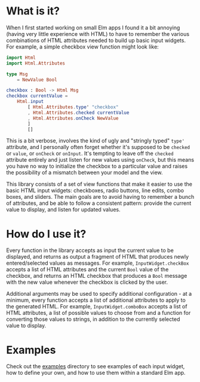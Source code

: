 # What is it?

When I first started working on small Elm apps I found it a bit annoying (having
very little experience with HTML) to have to remember the various combinations
of HTML attributes needed to build up basic input widgets. For example, a simple
checkbox view function might look like:

```elm
import Html
import Html.Attributes

type Msg
    = NewValue Bool

checkbox : Bool -> Html Msg
checkbox currentValue =
    Html.input
        [ Html.Attributes.type' "checkbox"
        , Html.Attributes.checked currentValue
        , Html.Attributes.onCheck NewValue
        ]
        []
```

This is a bit verbose, involves the kind of ugly and "stringly typed" `type'`
attribute, and I personally often forget whether it's supposed to be `checked`
or `value`, or `onCheck` or `onInput`. It's tempting to leave off the `checked`
attribute entirely and just listen for new values using `onCheck`, but this
means you have no way to initialize the checkbox to a particular value and
raises the possibility of a mismatch between your model and the view.

This library consists of a set of view functions that make it easier to use the
basic HTML input widgets: checkboxes, radio buttons, line edits, combo boxes,
and sliders. The main goals are to avoid having to remember a bunch of
attributes, and be able to follow a consistent pattern: provide the current
value to display, and listen for updated values.

# How do I use it?

Every function in the library accepts as input the current value to be
displayed, and returns as output a fragment of HTML that produces newly
entered/selected values as messages. For example, `InputWidget.checkBox` accepts
a list of HTML attributes and the current `Bool` value of the checkbox, and
returns an HTML checkbox that produces a `Bool` message with the new value
whenever the checkbox is clicked by the user.

Additional arguments may be used to specify additional configuration - at a
minimum, every function accepts a list of additional attributes to apply to the
generated HTML. For example, `InputWidget.comboBox` accepts a list of HTML
attributes, a list of possible values to choose from and a function for
converting those values to strings, in addition to the currently selected value
to display.

# Examples

Check out the [examples](https://github.com/kintail/input-widget/tree/1.0.1/examples)
directory to see examples of each input widget, how to define your own, and how
to use them within a standard Elm app.
